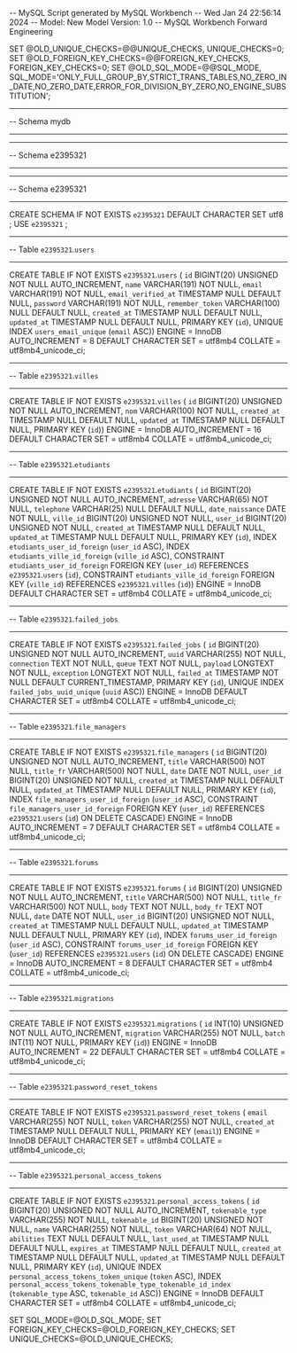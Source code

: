 -- MySQL Script generated by MySQL Workbench
-- Wed Jan 24 22:56:14 2024
-- Model: New Model    Version: 1.0
-- MySQL Workbench Forward Engineering

SET @OLD_UNIQUE_CHECKS=@@UNIQUE_CHECKS, UNIQUE_CHECKS=0;
SET @OLD_FOREIGN_KEY_CHECKS=@@FOREIGN_KEY_CHECKS, FOREIGN_KEY_CHECKS=0;
SET @OLD_SQL_MODE=@@SQL_MODE, SQL_MODE='ONLY_FULL_GROUP_BY,STRICT_TRANS_TABLES,NO_ZERO_IN_DATE,NO_ZERO_DATE,ERROR_FOR_DIVISION_BY_ZERO,NO_ENGINE_SUBSTITUTION';

-- -----------------------------------------------------
-- Schema mydb
-- -----------------------------------------------------
-- -----------------------------------------------------
-- Schema e2395321
-- -----------------------------------------------------

-- -----------------------------------------------------
-- Schema e2395321
-- -----------------------------------------------------
CREATE SCHEMA IF NOT EXISTS `e2395321` DEFAULT CHARACTER SET utf8 ;
USE `e2395321` ;

-- -----------------------------------------------------
-- Table `e2395321`.`users`
-- -----------------------------------------------------
CREATE TABLE IF NOT EXISTS `e2395321`.`users` (
  `id` BIGINT(20) UNSIGNED NOT NULL AUTO_INCREMENT,
  `name` VARCHAR(191) NOT NULL,
  `email` VARCHAR(191) NOT NULL,
  `email_verified_at` TIMESTAMP NULL DEFAULT NULL,
  `password` VARCHAR(191) NOT NULL,
  `remember_token` VARCHAR(100) NULL DEFAULT NULL,
  `created_at` TIMESTAMP NULL DEFAULT NULL,
  `updated_at` TIMESTAMP NULL DEFAULT NULL,
  PRIMARY KEY (`id`),
  UNIQUE INDEX `users_email_unique` (`email` ASC))
ENGINE = InnoDB
AUTO_INCREMENT = 8
DEFAULT CHARACTER SET = utf8mb4
COLLATE = utf8mb4_unicode_ci;


-- -----------------------------------------------------
-- Table `e2395321`.`villes`
-- -----------------------------------------------------
CREATE TABLE IF NOT EXISTS `e2395321`.`villes` (
  `id` BIGINT(20) UNSIGNED NOT NULL AUTO_INCREMENT,
  `nom` VARCHAR(100) NOT NULL,
  `created_at` TIMESTAMP NULL DEFAULT NULL,
  `updated_at` TIMESTAMP NULL DEFAULT NULL,
  PRIMARY KEY (`id`))
ENGINE = InnoDB
AUTO_INCREMENT = 16
DEFAULT CHARACTER SET = utf8mb4
COLLATE = utf8mb4_unicode_ci;


-- -----------------------------------------------------
-- Table `e2395321`.`etudiants`
-- -----------------------------------------------------
CREATE TABLE IF NOT EXISTS `e2395321`.`etudiants` (
  `id` BIGINT(20) UNSIGNED NOT NULL AUTO_INCREMENT,
  `adresse` VARCHAR(65) NOT NULL,
  `telephone` VARCHAR(25) NULL DEFAULT NULL,
  `date_naissance` DATE NOT NULL,
  `ville_id` BIGINT(20) UNSIGNED NOT NULL,
  `user_id` BIGINT(20) UNSIGNED NOT NULL,
  `created_at` TIMESTAMP NULL DEFAULT NULL,
  `updated_at` TIMESTAMP NULL DEFAULT NULL,
  PRIMARY KEY (`id`),
  INDEX `etudiants_user_id_foreign` (`user_id` ASC),
  INDEX `etudiants_ville_id_foreign` (`ville_id` ASC),
  CONSTRAINT `etudiants_user_id_foreign`
    FOREIGN KEY (`user_id`)
    REFERENCES `e2395321`.`users` (`id`),
  CONSTRAINT `etudiants_ville_id_foreign`
    FOREIGN KEY (`ville_id`)
    REFERENCES `e2395321`.`villes` (`id`))
ENGINE = InnoDB
DEFAULT CHARACTER SET = utf8mb4
COLLATE = utf8mb4_unicode_ci;


-- -----------------------------------------------------
-- Table `e2395321`.`failed_jobs`
-- -----------------------------------------------------
CREATE TABLE IF NOT EXISTS `e2395321`.`failed_jobs` (
  `id` BIGINT(20) UNSIGNED NOT NULL AUTO_INCREMENT,
  `uuid` VARCHAR(255) NOT NULL,
  `connection` TEXT NOT NULL,
  `queue` TEXT NOT NULL,
  `payload` LONGTEXT NOT NULL,
  `exception` LONGTEXT NOT NULL,
  `failed_at` TIMESTAMP NOT NULL DEFAULT CURRENT_TIMESTAMP,
  PRIMARY KEY (`id`),
  UNIQUE INDEX `failed_jobs_uuid_unique` (`uuid` ASC))
ENGINE = InnoDB
DEFAULT CHARACTER SET = utf8mb4
COLLATE = utf8mb4_unicode_ci;


-- -----------------------------------------------------
-- Table `e2395321`.`file_managers`
-- -----------------------------------------------------
CREATE TABLE IF NOT EXISTS `e2395321`.`file_managers` (
  `id` BIGINT(20) UNSIGNED NOT NULL AUTO_INCREMENT,
  `title` VARCHAR(500) NOT NULL,
  `title_fr` VARCHAR(500) NOT NULL,
  `date` DATE NOT NULL,
  `user_id` BIGINT(20) UNSIGNED NOT NULL,
  `created_at` TIMESTAMP NULL DEFAULT NULL,
  `updated_at` TIMESTAMP NULL DEFAULT NULL,
  PRIMARY KEY (`id`),
  INDEX `file_managers_user_id_foreign` (`user_id` ASC),
  CONSTRAINT `file_managers_user_id_foreign`
    FOREIGN KEY (`user_id`)
    REFERENCES `e2395321`.`users` (`id`)
    ON DELETE CASCADE)
ENGINE = InnoDB
AUTO_INCREMENT = 7
DEFAULT CHARACTER SET = utf8mb4
COLLATE = utf8mb4_unicode_ci;


-- -----------------------------------------------------
-- Table `e2395321`.`forums`
-- -----------------------------------------------------
CREATE TABLE IF NOT EXISTS `e2395321`.`forums` (
  `id` BIGINT(20) UNSIGNED NOT NULL AUTO_INCREMENT,
  `title` VARCHAR(500) NOT NULL,
  `title_fr` VARCHAR(500) NOT NULL,
  `body` TEXT NOT NULL,
  `body_fr` TEXT NOT NULL,
  `date` DATE NOT NULL,
  `user_id` BIGINT(20) UNSIGNED NOT NULL,
  `created_at` TIMESTAMP NULL DEFAULT NULL,
  `updated_at` TIMESTAMP NULL DEFAULT NULL,
  PRIMARY KEY (`id`),
  INDEX `forums_user_id_foreign` (`user_id` ASC),
  CONSTRAINT `forums_user_id_foreign`
    FOREIGN KEY (`user_id`)
    REFERENCES `e2395321`.`users` (`id`)
    ON DELETE CASCADE)
ENGINE = InnoDB
AUTO_INCREMENT = 8
DEFAULT CHARACTER SET = utf8mb4
COLLATE = utf8mb4_unicode_ci;


-- -----------------------------------------------------
-- Table `e2395321`.`migrations`
-- -----------------------------------------------------
CREATE TABLE IF NOT EXISTS `e2395321`.`migrations` (
  `id` INT(10) UNSIGNED NOT NULL AUTO_INCREMENT,
  `migration` VARCHAR(255) NOT NULL,
  `batch` INT(11) NOT NULL,
  PRIMARY KEY (`id`))
ENGINE = InnoDB
AUTO_INCREMENT = 22
DEFAULT CHARACTER SET = utf8mb4
COLLATE = utf8mb4_unicode_ci;


-- -----------------------------------------------------
-- Table `e2395321`.`password_reset_tokens`
-- -----------------------------------------------------
CREATE TABLE IF NOT EXISTS `e2395321`.`password_reset_tokens` (
  `email` VARCHAR(255) NOT NULL,
  `token` VARCHAR(255) NOT NULL,
  `created_at` TIMESTAMP NULL DEFAULT NULL,
  PRIMARY KEY (`email`))
ENGINE = InnoDB
DEFAULT CHARACTER SET = utf8mb4
COLLATE = utf8mb4_unicode_ci;


-- -----------------------------------------------------
-- Table `e2395321`.`personal_access_tokens`
-- -----------------------------------------------------
CREATE TABLE IF NOT EXISTS `e2395321`.`personal_access_tokens` (
  `id` BIGINT(20) UNSIGNED NOT NULL AUTO_INCREMENT,
  `tokenable_type` VARCHAR(255) NOT NULL,
  `tokenable_id` BIGINT(20) UNSIGNED NOT NULL,
  `name` VARCHAR(255) NOT NULL,
  `token` VARCHAR(64) NOT NULL,
  `abilities` TEXT NULL DEFAULT NULL,
  `last_used_at` TIMESTAMP NULL DEFAULT NULL,
  `expires_at` TIMESTAMP NULL DEFAULT NULL,
  `created_at` TIMESTAMP NULL DEFAULT NULL,
  `updated_at` TIMESTAMP NULL DEFAULT NULL,
  PRIMARY KEY (`id`),
  UNIQUE INDEX `personal_access_tokens_token_unique` (`token` ASC),
  INDEX `personal_access_tokens_tokenable_type_tokenable_id_index` (`tokenable_type` ASC, `tokenable_id` ASC))
ENGINE = InnoDB
DEFAULT CHARACTER SET = utf8mb4
COLLATE = utf8mb4_unicode_ci;


SET SQL_MODE=@OLD_SQL_MODE;
SET FOREIGN_KEY_CHECKS=@OLD_FOREIGN_KEY_CHECKS;
SET UNIQUE_CHECKS=@OLD_UNIQUE_CHECKS;
